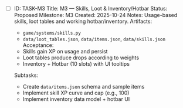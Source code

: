 - [ ] ID: TASK-M3
  Title: M3 — Skills, Loot & Inventory/Hotbar
  Status: Proposed
  Milestone: M3
  Created: 2025-10-24
  Notes: Usage-based skills, loot tables and working hotbar/inventory.
  Artifacts:
  - `game/systems/skills.py`
  - `data/loot_tables.json`, `data/items.json`, `data/skills.json`
  Acceptance:
  - Skills gain XP on usage and persist
  - Loot tables produce drops according to weights
  - Inventory + Hotbar (10 slots) with UI tooltips

  Subtasks:
  - Create `data/items.json` schema and sample items
  - Implement skill XP curve and cap (e.g., 100)
  - Implement inventory data model + hotbar UI
